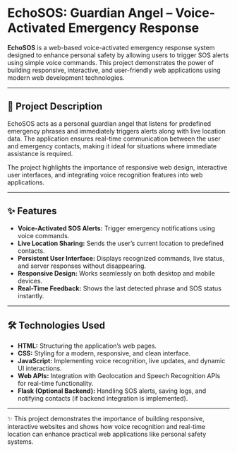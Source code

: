 # EchoSOS: Guardian Angel – Voice-Activated Emergency Response

**EchoSOS** is a web-based voice-activated emergency response system designed to enhance personal safety by allowing users to trigger SOS alerts using simple voice commands. This project demonstrates the power of building responsive, interactive, and user-friendly web applications using modern web development technologies.


---

## 🌟 Project Description

EchoSOS acts as a personal guardian angel that listens for predefined emergency phrases and immediately triggers alerts along with live location data. The application ensures real-time communication between the user and emergency contacts, making it ideal for situations where immediate assistance is required.

The project highlights the importance of responsive web design, interactive user interfaces, and integrating voice recognition features into web applications.

---

## ✨ Features

- **Voice-Activated SOS Alerts:** Trigger emergency notifications using voice commands.  
- **Live Location Sharing:** Sends the user’s current location to predefined contacts.  
- **Persistent User Interface:** Displays recognized commands, live status, and server responses without disappearing.  
- **Responsive Design:** Works seamlessly on both desktop and mobile devices.  
- **Real-Time Feedback:** Shows the last detected phrase and SOS status instantly.

---

## 🛠 Technologies Used

- **HTML:** Structuring the application’s web pages.  
- **CSS:** Styling for a modern, responsive, and clean interface.  
- **JavaScript:** Implementing voice recognition, live updates, and dynamic UI interactions.  
- **Web APIs:** Integration with Geolocation and Speech Recognition APIs for real-time functionality.  
- **Flask (Optional Backend):** Handling SOS alerts, saving logs, and notifying contacts (if backend integration is implemented).

---

✨ This project demonstrates the importance of building responsive, interactive websites and shows how voice recognition and real-time location can enhance practical web applications like personal safety systems.
